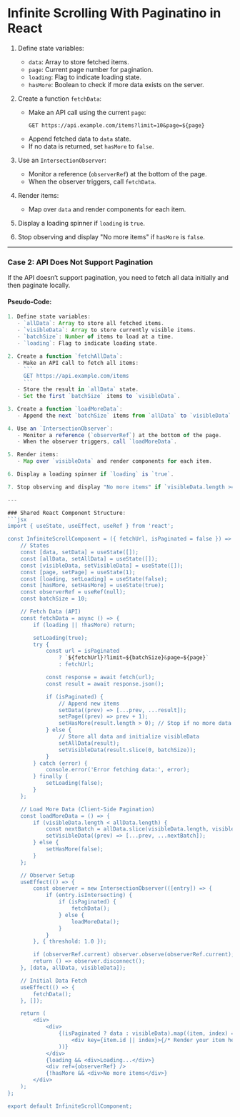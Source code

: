 # Infinite Scrolling With Paginatino in React


1. Define state variables:
   - `data`: Array to store fetched items.
   - `page`: Current page number for pagination.
   - `loading`: Flag to indicate loading state.
   - `hasMore`: Boolean to check if more data exists on the server.

2. Create a function `fetchData`:
   - Make an API call using the current `page`:
     ```
     GET https://api.example.com/items?limit=10&page=${page}
     ```
   - Append fetched data to `data` state.
   - If no data is returned, set `hasMore` to `false`.

3. Use an `IntersectionObserver`:
   - Monitor a reference (`observerRef`) at the bottom of the page.
   - When the observer triggers, call `fetchData`.

4. Render items:
   - Map over `data` and render components for each item.

5. Display a loading spinner if `loading` is `true`.

6. Stop observing and display "No more items" if `hasMore` is `false`.

---

### Case 2: **API Does Not Support Pagination**

If the API doesn’t support pagination, you need to fetch all data initially and then paginate locally.

#### Pseudo-Code:
```jsx
1. Define state variables:
   - `allData`: Array to store all fetched items.
   - `visibleData`: Array to store currently visible items.
   - `batchSize`: Number of items to load at a time.
   - `loading`: Flag to indicate loading state.

2. Create a function `fetchAllData`:
   - Make an API call to fetch all items:
     ```
     GET https://api.example.com/items
     ```
   - Store the result in `allData` state.
   - Set the first `batchSize` items to `visibleData`.

3. Create a function `loadMoreData`:
   - Append the next `batchSize` items from `allData` to `visibleData`.

4. Use an `IntersectionObserver`:
   - Monitor a reference (`observerRef`) at the bottom of the page.
   - When the observer triggers, call `loadMoreData`.

5. Render items:
   - Map over `visibleData` and render components for each item.

6. Display a loading spinner if `loading` is `true`.

7. Stop observing and display "No more items" if `visibleData.length >= allData.length`.

---

### Shared React Component Structure:
```jsx
import { useState, useEffect, useRef } from 'react';

const InfiniteScrollComponent = ({ fetchUrl, isPaginated = false }) => {
    // States
    const [data, setData] = useState([]);
    const [allData, setAllData] = useState([]);
    const [visibleData, setVisibleData] = useState([]);
    const [page, setPage] = useState(1);
    const [loading, setLoading] = useState(false);
    const [hasMore, setHasMore] = useState(true);
    const observerRef = useRef(null);
    const batchSize = 10;

    // Fetch Data (API)
    const fetchData = async () => {
        if (loading || !hasMore) return;

        setLoading(true);
        try {
            const url = isPaginated
                ? `${fetchUrl}?limit=${batchSize}&page=${page}`
                : fetchUrl;

            const response = await fetch(url);
            const result = await response.json();

            if (isPaginated) {
                // Append new items
                setData((prev) => [...prev, ...result]);
                setPage((prev) => prev + 1);
                setHasMore(result.length > 0); // Stop if no more data
            } else {
                // Store all data and initialize visibleData
                setAllData(result);
                setVisibleData(result.slice(0, batchSize));
            }
        } catch (error) {
            console.error('Error fetching data:', error);
        } finally {
            setLoading(false);
        }
    };

    // Load More Data (Client-Side Pagination)
    const loadMoreData = () => {
        if (visibleData.length < allData.length) {
            const nextBatch = allData.slice(visibleData.length, visibleData.length + batchSize);
            setVisibleData((prev) => [...prev, ...nextBatch]);
        } else {
            setHasMore(false);
        }
    };

    // Observer Setup
    useEffect(() => {
        const observer = new IntersectionObserver(([entry]) => {
            if (entry.isIntersecting) {
                if (isPaginated) {
                    fetchData();
                } else {
                    loadMoreData();
                }
            }
        }, { threshold: 1.0 });

        if (observerRef.current) observer.observe(observerRef.current);
        return () => observer.disconnect();
    }, [data, allData, visibleData]);

    // Initial Data Fetch
    useEffect(() => {
        fetchData();
    }, []);

    return (
        <div>
            <div>
                {(isPaginated ? data : visibleData).map((item, index) => (
                    <div key={item.id || index}>{/* Render your item here */}</div>
                ))}
            </div>
            {loading && <div>Loading...</div>}
            <div ref={observerRef} />
            {!hasMore && <div>No more items</div>}
        </div>
    );
};

export default InfiniteScrollComponent;
